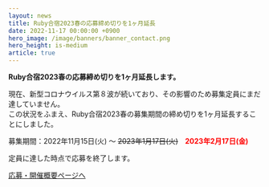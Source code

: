 ```yaml
---
layout: news
title: Ruby合宿2023春の応募締め切りを1ヶ月延長
date: 2022-11-17 00:00:00 +0900
hero_image: /image/banners/banner_contact.png
hero_height: is-medium
article: true
---
```


**Ruby合宿2023春の応募締め切りを1ヶ月延長します。**

現在、新型コロナウイルス第８波が続いており、その影響のため募集定員にまだ達していません。  
この状況をふまえ、Ruby合宿2023春の募集期間の締め切りを1ヶ月延長することにしました。  

募集期間：2022年11月15日(火) 〜 ~~2023年1月17日(火)~~　<strong style="color: red;">2023年2月17日(金)</strong>

<div class="notification is-warning is-light">
定員に達した時点で応募を終了します。
</div>

<a href="/info/" class="button is-info">応募・開催概要ページへ</a>
